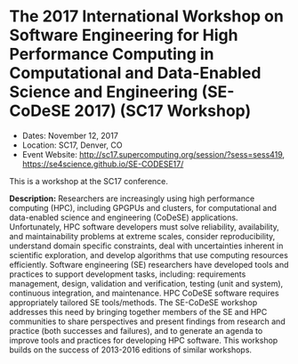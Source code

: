 # The 2017 International Workshop on Software Engineering for High Performance Computing in Computational and Data-Enabled Science and Engineering (SE-CoDeSE 2017) (SC17 Workshop)

- Dates: November 12, 2017
- Location: SC17, Denver, CO
- Event Website: http://sc17.supercomputing.org/session/?sess=sess419, https://se4science.github.io/SE-CODESE17/

This is a workshop at the SC17 conference.

**Description:**  Researchers are increasingly using high performance computing (HPC), including GPGPUs and clusters, for computational and data-enabled science and engineering (CoDeSE) applications. Unfortunately, HPC software developers must solve reliability, availability, and maintainability problems at extreme scales, consider reproducibility, understand domain specific constraints, deal with uncertainties inherent in scientific exploration, and develop algorithms that use computing resources efficiently. Software engineering (SE) researchers have developed tools and practices to support development tasks, including: requirements management, design, validation and verification, testing (unit and system), continuous integration, and maintenance. HPC CoDeSE software requires appropriately tailored SE tools/methods. The SE-CoDeSE workshop addresses this need by bringing together members of the SE and HPC communities to share perspectives and present findings from research and practice (both successes and failures), and to generate an agenda to improve tools and practices for developing HPC software. This workshop builds on the success of 2013-2016 editions of similar workshops.

<!---
Publish: yes
Categories: development, Collaboration
Topics: software engineering, projects and organizations
Tags: conference
Level: 2
Prerequisites: default
Aggregate: none
--->
